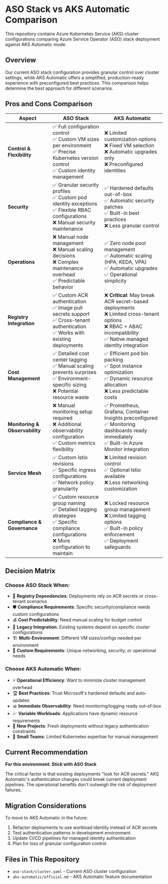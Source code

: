 # ASO Stack vs AKS Automatic Comparison

This repository contains Azure Kubernetes Service (AKS) cluster configurations comparing Azure Service Operator (ASO) stack deployment against AKS Automatic mode.

## Overview

Our current ASO stack configuration provides granular control over cluster settings, while AKS Automatic offers a simplified, production-ready experience with preconfigured best practices. This comparison helps determine the best approach for different scenarios.

## Pros and Cons Comparison

| Aspect | ASO Stack | AKS Automatic |
|--------|-----------|---------------|
| **Control & Flexibility** | ✅ Full configuration control<br>✅ Custom VM sizes per environment<br>✅ Precise Kubernetes version control<br>✅ Custom identity management | ❌ Limited customization options<br>❌ Fixed VM selection<br>❌ Automatic upgrades only<br>❌ Preconfigured identities |
| **Security** | ✅ Granular security profiles<br>✅ Custom pod identity exceptions<br>✅ Flexible RBAC configurations<br>❌ Manual security maintenance | ✅ Hardened defaults out-of-box<br>✅ Automatic security patches<br>✅ Built-in best practices<br>❌ Less granular control |
| **Operations** | ❌ Manual node management<br>❌ Manual scaling decisions<br>❌ Complex maintenance overhead<br>✅ Predictable behavior | ✅ Zero node pool management<br>✅ Automatic scaling (HPA, KEDA, VPA)<br>✅ Automatic upgrades<br>✅ Operational simplicity |
| **Registry Integration** | ✅ Custom ACR authentication<br>✅ Image pull secrets support<br>✅ Cross-tenant authentication<br>✅ Works with existing deployments | ❌ **Critical**: May break ACR secret-based deployments<br>❌ Limited cross-tenant options<br>❌ RBAC + ABAC incompatibility<br>✅ Native managed identity integration |
| **Cost Management** | ✅ Detailed cost center tagging<br>✅ Manual scaling prevents surprises<br>✅ Environment-specific sizing<br>❌ Potential resource waste | ✅ Efficient pod bin packing<br>✅ Spot instance optimization<br>✅ Dynamic resource allocation<br>❌ Less predictable costs |
| **Monitoring & Observability** | ❌ Manual monitoring setup required<br>❌ Additional observability configuration<br>✅ Custom metrics flexibility | ✅ Prometheus, Grafana, Container Insights preconfigured<br>✅ Monitoring dashboards ready immediately<br>✅ Built-in Azure Monitor integration |
| **Service Mesh** | ✅ Custom Istio revisions<br>✅ Specific ingress configurations<br>✅ Network policy granularity | ❌ Limited revision control<br>✅ Optional Istio available<br>❌ Less networking customization |
| **Compliance & Governance** | ✅ Custom resource group naming<br>✅ Detailed tagging strategies<br>✅ Specific compliance configurations<br>❌ More configuration to maintain | ❌ Locked resource group management<br>❌ Limited tagging options<br>✅ Built-in policy enforcement<br>✅ Deployment safeguards |

## Decision Matrix

### Choose ASO Stack When:
- 🔑 **Registry Dependencies**: Deployments rely on ACR secrets or cross-tenant scenarios
- 🛡️ **Compliance Requirements**: Specific security/compliance needs custom configurations
- 💰 **Cost Predictability**: Need manual scaling for budget control
- 🔧 **Legacy Integration**: Existing systems depend on specific cluster configurations
- 🏗️ **Multi-Environment**: Different VM sizes/configs needed per environment
- 🎯 **Custom Requirements**: Unique networking, security, or operational needs

### Choose AKS Automatic When:
- ⚡ **Operational Efficiency**: Want to minimize cluster management overhead
- 🏆 **Best Practices**: Trust Microsoft's hardened defaults and auto-updates
- 📊 **Immediate Observability**: Need monitoring/logging ready out-of-box
- 📈 **Variable Workloads**: Applications have dynamic resource requirements
- 🚀 **New Projects**: Fresh deployments without legacy authentication constraints
- 👥 **Small Teams**: Limited Kubernetes expertise for manual management

## Current Recommendation

**For this environment: Stick with ASO Stack**

The critical factor is that existing deployments "look for ACR secrets." AKS Automatic's authentication changes could break current deployment pipelines. The operational benefits don't outweigh the risk of deployment failures.

## Migration Considerations

To move to AKS Automatic in the future:
1. Refactor deployments to use workload identity instead of ACR secrets
2. Test authentication patterns in development environment
3. Update CI/CD pipelines for managed identity authentication
4. Plan for loss of granular configuration control

## Files in This Repository

- `aso-stack/cluster.yaml` - Current ASO cluster configuration
- `aks-automatic/official.md` - AKS Automatic feature documentation